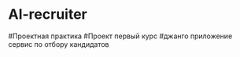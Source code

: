 # AI-recruiter
#Проектная практика
#Проект первый курс
#джанго приложение сервис по отбору кандидатов